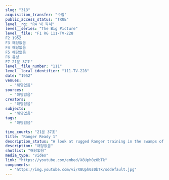 ```yaml
---
slug: "313"
acquisition_transfer: "수집"
public_access_status: "TRUE"
level__rg: "R4 빅 픽쳐"
level__series: "The Big Picture"
level__file: "F1 RG 111-TV-228
F2 1952
F3 해당없음
F4 해당없음
F5 해당없음
F6 유성
F7 21분 37초"
level__file_number: "111"
level__local_identifier: "111-TV-228"
date: "1952"
venues: 
  - "해당없음"
sources: 
  - "해당없음"
creators: 
  - "해당없음"
subjects: 
  - "해당없음"
tags: 
  - "해당없음"

time_courts: "21분 37초"
title: "Ranger Ready 1"
description_status: "A look at rugged Ranger training in the swamps of Florida and mountains of Georgia."
description: "해당없음"
shotlist: "해당없음"
media_type: "video"
link: "https://youtube.com/embed/X8Uph0z0bTk"
components: 
  - "https://img.youtube.com/vi/X8Uph0z0bTk/sddefault.jpg"
---
```

